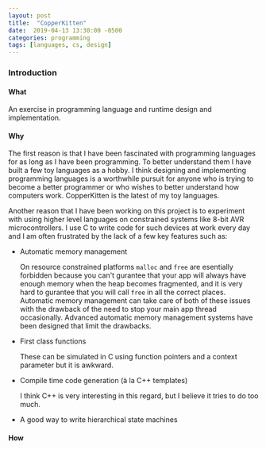 ```yaml
---
layout: post
title:  "CopperKitten"
date:  2019-04-13 13:30:00 -0500
categories: programming
tags: [languages, cs, design]
---
```


### Introduction

#### What

An exercise in programming language and runtime design and implementation. 

#### Why

The first reason is that I have been fascinated with programming languages for as long as I have been programming. To better understand them I have built a few toy languages as a hobby. I think designing and implementing programming languages is a worthwhile pursuit for anyone who is trying to become a better programmer or who wishes to better understand how computers work. CopperKitten is the latest of my toy languages.

Another reason that I have been working on this project is to experiment with using higher level languages on constrained systems like 8-bit AVR microcontrollers. I use C to write code for such devices at work every day and I am often frustrated by the lack of a few key features such as:

* Automatic memory management

  On resource constrained platforms `malloc` and `free` are esentially forbidden because you can't gurantee that your app will always have enough memory when the heap becomes fragmented, and it is very hard to gurantee that you will call `free` in all the correct places. Automatic memory management can take care of both of these issues with the drawback of the need to stop your main app thread occasionally. Advanced automatic memory management systems have been designed that limit the drawbacks.

* First class functions

  These can be simulated in C using function pointers and a context parameter but it is awkward. 

* Compile time code generation (à la C++ templates)

  I think C++ is very interesting in this regard, but I believe it tries to do too much.

* A good way to write hierarchical state machines

#### How
